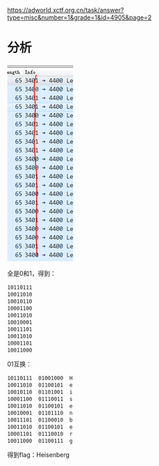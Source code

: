 https://adworld.xctf.org.cn/task/answer?type=misc&number=1&grade=1&id=4905&page=2

# 分析

![image-20210804210814585](images\image-20210804210814585.png)

全是0和1，得到：

```
10110111
10011010
10010110
10001100
10011010
10010001
10011101
10011010
10001101
10011000
```

01互换：

```
10110111  01001000  H
10011010  01100101  e
10010110  01101001  i
10001100  01110011  s
10011010  01100101  e
10010001  01101110  n
10011101  01100010  b
10011010  01100101  e
10001101  01110010  r
10011000  01100111  g
```

得到flag：Heisenberg

